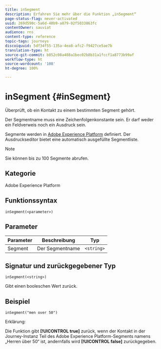 ```yaml
---
title: inSegment
description: Erfahren Sie mehr über die Funktion „inSegment“
page-status-flag: never-activated
uuid: 269d590c-5a6d-40b9-a879-02f5033863fc
contentOwner: sauviat
audience: rns
content-type: reference
topic-tags: journeys
discoiquuid: 5df34f55-135a-4ea8-afc2-f9427ce5ae7b
translation-type: ht
source-git-commit: b852c08a488a1bec02b8b31a1fccf1a8773b99af
workflow-type: ht
source-wordcount: '108'
ht-degree: 100%

---
```



# inSegment {#inSegment}

Überprüft, ob ein Kontakt zu einem bestimmten Segment gehört.

Der Segmentname muss eine Zeichenfolgenkonstante sein. Er darf weder ein Feldverweis noch ein Ausdruck sein.

Segmente werden in [Adobe Experience Platform](https://platform.adobe.com/segment/overview) definiert. Der Ausdruckseditor bietet eine automatisch ausgefüllte Segmentliste.

>[!NOTE]
>
>Sie können bis zu 100 Segmente abrufen.

## Kategorie

Adobe Experience Platform

## Funktionssyntax

`inSegment(<parameter>)`

## Parameter

| Parameter | Beschreibung | Typ |
|--- |--- |--- |
| Segment | Der Segmentname | `<string>` |

## Signatur und zurückgegebener Typ

`inSegment(<string>)`

Gibt einen booleschen Wert zurück.

## Beispiel

`inSegment("men over 50")`

Erklärung:

Die Funktion gibt **[!UICONTROL true]** zurück, wenn der Kontakt in der Journey-Instanz Teil des Adobe Experience Platform-Segments namens „Herren über 50“ ist, andernfalls wird **[!UICONTROL false]** zurückgegeben.
